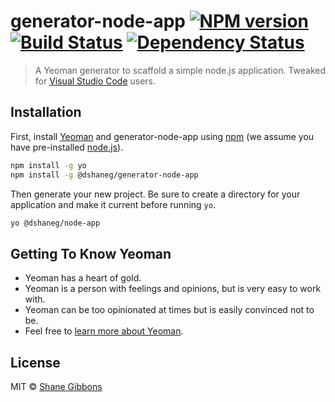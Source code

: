 # generator-node-app [![NPM version][npm-image]][npm-url] [![Build Status][travis-image]][travis-url] [![Dependency Status][daviddm-image]][daviddm-url]

> A Yeoman generator to scaffold a simple node.js application. Tweaked for [Visual Studio Code] users.

## Installation

First, install [Yeoman](http://yeoman.io) and generator-node-app using [npm](https://www.npmjs.com/) (we assume you have pre-installed [node.js](https://nodejs.org/)).

```bash
npm install -g yo
npm install -g @dshaneg/generator-node-app
```

Then generate your new project.
Be sure to create a directory for your application and make it current before running `yo`.

```bash
yo @dshaneg/node-app
```

## Getting To Know Yeoman

* Yeoman has a heart of gold.
* Yeoman is a person with feelings and opinions, but is very easy to work with.
* Yeoman can be too opinionated at times but is easily convinced not to be.
* Feel free to [learn more about Yeoman](http://yeoman.io/).

## License

MIT © [Shane Gibbons](http://blog.shane-gibbons.com/)

[npm-image]: https://badge.fury.io/js/%40dshaneg%2Fgenerator-node-app.svg
[npm-url]: https://npmjs.org/package/@dshaneg/generator-node-app
[travis-image]: https://travis-ci.org/dshaneg/generator-node-app.svg?branch=master
[travis-url]: https://travis-ci.org/dshaneg/generator-node-app
[daviddm-image]: https://david-dm.org/dshaneg/generator-node-app.svg?theme=shields.io
[daviddm-url]: https://david-dm.org/dshaneg/generator-node-app
[Visual Studio Code]: https://code.visualstudio.com/